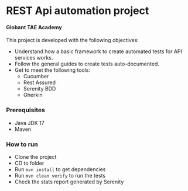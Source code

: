 # REST Api automation project
#### Globant TAE Academy

This project is developed with the following objectives:
- Understand how a basic framework to create automated tests for API services works.
- Follow the general guides to create tests auto-documented.
- Get to meet the following tools:
  - Cucumber
  - Rest Assured
  - Serenity BDD
  - Gherkin

### Prerequisites
- Java JDK 17
- Maven

### How to run
- Clone the project
- CD to folder
- Run `mvn install` to get dependencies
- Run `mvn clean verify` to run the tests
- Check the stats report generated by Serenity